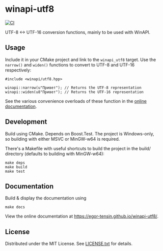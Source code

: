 winapi-utf8
===========

[![CI](https://github.com/egor-tensin/winapi-utf8/actions/workflows/ci.yml/badge.svg)](https://github.com/egor-tensin/winapi-utf8/actions/workflows/ci.yml)

UTF-8 <-> UTF-16 conversion functions, mainly to be used with WinAPI.

Usage
-----

Include it in your CMake project and link to the `winapi_utf8` target.
Use the `narrow()` and `widen()` functions to convert to UTF-8 and UTF-16
respectively:

    #include <winapi/utf8.hpp>

    winapi::narrow(u"Привет"); // Returns the UTF-8 representation
    winapi::widen(u8"Привет"); // Returns the UTF-16 representation

See the various convenience overloads of these function in the
[online documentation].

[online documentation]: https://egor-tensin.github.io/winapi-utf8/utf8_8hpp.html

Development
-----------

Build using CMake.
Depends on Boost.Test.
The project is Windows-only, so building with either MSVC or MinGW-w64 is
required.

There's a Makefile with useful shortcuts to build the project in the build/
directory (defaults to building with MinGW-w64):

    make deps
    make build
    make test

Documentation
-------------

Build & display the documentation using

    make docs

View the online documentation at https://egor-tensin.github.io/winapi-utf8/.

License
-------

Distributed under the MIT License.
See [LICENSE.txt] for details.

[LICENSE.txt]: LICENSE.txt
